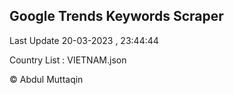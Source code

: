 

## Google Trends Keywords Scraper 
 
Last Update 20-03-2023 , 23:44:44

Country List :
VIETNAM.json



© Abdul Muttaqin 
